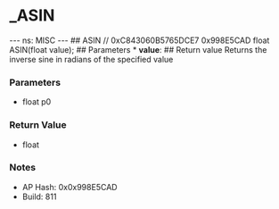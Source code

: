 # _ASIN

--- ns: MISC --- ## ASIN  // 0xC843060B5765DCE7 0x998E5CAD float ASIN(float value);  ## Parameters * **value**:  ## Return value Returns the inverse sine in radians of the specified value

### Parameters
* float p0

### Return Value
* float

### Notes
* AP Hash: 0x0x998E5CAD
* Build: 811


